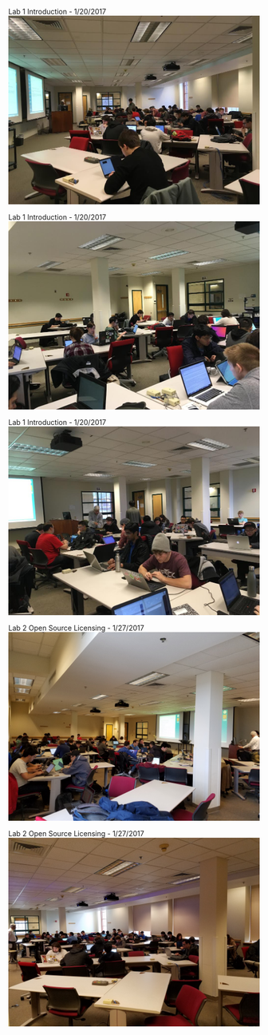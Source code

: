 Lab 1 Introduction - 1/20/2017
![Lab 1 1](Photos/lab1_1.jpg)

Lab 1 Introduction - 1/20/2017
![Lab 1 2](Photos/lab1_2.jpg)

Lab 1 Introduction - 1/20/2017
![Lab 1 3](Photos/lab1_3.jpg)

Lab 2 Open Source Licensing - 1/27/2017
![lab 2 1](Photos/lab2_1.jpg)

Lab 2 Open Source Licensing - 1/27/2017
![lab 2 2](Photos/lab2_2.jpg)
